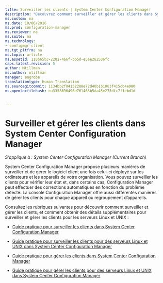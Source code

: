 ```yaml
---
title: Surveiller les clients | System Center Configuration Manager
description: "Découvrez comment surveiller et gérer les clients dans System Center Configuration Manager."
ms.custom: na
ms.date: 10/06/2016
ms.prod: configuration-manager
ms.reviewer: na
ms.suite: na
ms.technology:
- configmgr-client
ms.tgt_pltfrm: na
ms.topic: article
ms.assetid: 110b65b3-2202-466f-bb5d-e5ee282506fc
caps.latest.revision: 5
author: Mtillman
ms.author: mtillman
manager: angrobe
translationtype: Human Translation
ms.sourcegitcommit: 1134bb2f04152288e72d40b1b1083f415cb4e900
ms.openlocfilehash: ea3358696496e761463b5da45e275dfc7f1ebd1d


---
```

# <a name="monitor-and-manage-clients-in-system-center-configuration-manager"></a>Surveiller et gérer les clients dans System Center Configuration Manager

*S’applique à : System Center Configuration Manager (Current Branch)*

System Center Configuration Manager propose plusieurs manières de surveiller et de gérer le logiciel client une fois celui-ci déployé sur les ordinateurs et les appareils de votre organisation.  Vous pouvez surveiller les clients pour vérifier leur état et, dans certains cas, Configuration Manager peut effectuer des corrections automatiques en fonction du problème détecté. La console Configuration Manager offre aussi différentes manières de gérer les clients pour chaque appareil ou regroupement d’appareils.  

 Consultez les rubriques suivantes pour découvrir comment surveiller et gérer les clients, et comment obtenir des détails supplémentaires pour surveiller et gérer les clients pour les serveurs Linux et UNIX :  

-   [Guide pratique pour surveiller les clients dans System Center Configuration Manager](../../../core/clients/manage/monitor-clients.md)  

-   [Guide pratique pour surveiller les clients pour des serveurs Linux et UNIX dans System Center Configuration Manager](../../../core/clients/manage/monitor-clients-for-linux-and-unix-servers.md)  

-   [Guide pratique pour gérer les clients dans System Center Configuration Manager](../../../core/clients/manage/manage-clients.md)  

-   [Guide pratique pour gérer les clients pour des serveurs Linux et UNIX dans System Center Configuration Manager](../../../core/clients/manage/manage-clients-for-linux-and-unix-servers.md)  



<!--HONumber=Nov16_HO1-->


